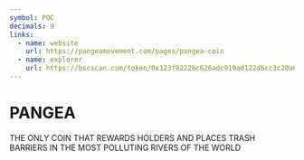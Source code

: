 ```yaml
---
symbol: POC
decimals: 9
links:
  - name: website
    url: https://pangeamovement.com/pages/pangea-coin
  - name: explorer
    url: https://bscscan.com/token/0x123f92226c626adc919ad122d6cc3c20a6c25666
---
```


# PANGEA

THE ONLY COIN THAT REWARDS HOLDERS AND PLACES TRASH BARRIERS IN THE MOST POLLUTING RIVERS OF THE WORLD
